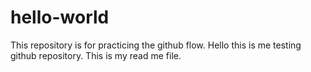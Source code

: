 # hello-world
This repository is for practicing the github flow.
Hello this is me testing github repository. This is my read me file.
